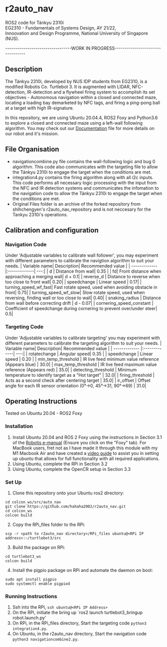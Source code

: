 # r2auto_nav
ROS2 code for Tánkyu 2310i <br/>
EG2310 - Fundamentals of Systems Design, AY 21/22, <br/>
Innoovation and Design Programme, National University of Singapore (NUS). <br/>

---------------------------------WORK IN PROGRESS---------------------------------
## Description
The Tánkyu 2310i, developed by NUS IDP students from EG2310, is a modified Robotis Co. Turtlebot 3. It is augmented with LIDAR, NFC-detection, IR-detection and a flywheel firing system to accomplish its set objectives - Autonomous navigation within a closed and connected maze, locating a loading bay demarketed by NFC tags, and firing a ping-pong ball at a target with high IR-signature.

In this repository, we are using Ubuntu 20.04.4, ROS2 Foxy and Python3.6 to explore a closed and connected maze using a left-wall following algorithm.
You may check out our [Documentation](https://www.youtube.com/watch?v=dQw4w9WgXcQ&ab_channel=RickAstley) file for more details on our robot and it's mission.

## File Organisation
- navigationcombine.py file contains the wall-following logic and bug 0 algorithm. This code also communicates with the targeting file to allow the Tánkyu 2310i to engage the target when the conditions are met.
- integration4.py contains the firing algorithm along with all i2c inputs. This code performs all necessary logic processing with the input from the NFC and IR detection systems and communicates the infomation to the navigation code to allow the Tánkyu 2310i to engage the target when the conditions are met.
- Original Files folder is an archive of the forked repository from shihchengyen's r2auto_nav_repository and is not neccesary for the Tankyu 2310i's operations.

## Calibration and configuration
### Navigation Code
Under 'Adjustable variables to calibrate wall follower', you may experiment with different parameters to calibrate the navigtion algorithm to suit your needs.
| Variable name| Description| Recommended value  |
| ------------- |:-------------| ---:|
| d | Distance from wall| 0.35 |
| fd| Front distance when approaching a merging wall| d + 0.1|
| reverse_d | Distance to reverse when too close to front wall| 0.20|
| speedchange | Linear speed | 0.17|
| turning_speed_wf_fast| Fast rotate speed, used when avoiding obstacle in front| 0.75|
| turning_speed_wf_slow| Slow rotate speed, used when reversing, finding wall or too close to wall| 0.40|
| snaking_radius | Distance from wall before correcting drift | d - 0.07|
| cornering_speed_constant | Coefficient of speedchange during cornering to prevent over/under steer| 0.5|

### Targeting Code
Under 'Adjustable variables to calibrate targeting' you may experiment with different parameters to calibrate the targeting algorithm to suit your needs.
| Variable name| Description| Recommended value  |
| ------------- |:-------------| ---:|
| rotatechange | Angular speed| 0.35 |
| speedchange | Linear speed | 0.20 |
| min_temp_threshold | IR live feed minimum value reference (Appears blue) | 30.0|
| max_temp_threshold | IR live feed maximum value reference (Appears red) | 35.0|
| detecting_threshold | Minimum temperature to identify target as a "Hot target" | 32.0|
| firing_threshold | Acts as a second check after centering target | 35.0|
| ir_offset | Offset angle for each IR sensor orientation (0°→0, 45°→31, 90°→69) | 31.0|

## Operating Instructions
Tested on Ubuntu 20.04 - ROS2 Foxy
### Installation
1. Install Ubuntu 20.04 and ROS 2 Foxy using the instructions in Section 3.1 of the [Robotis e-manual](https://emanual.robotis.com/docs/en/platform/turtlebot3/quick-start/#pc-setup) (Ensure you click on the "Foxy" tab).
For MacBook users, fret not as I have made it through this module with my M1 Macbook Air and have created a [video guide](https://youtu.be/QQ5RfmdMzf4) to assist you in setting up ubuntu that allows for full functionality with all required applications.
3. Using Ubuntu, complete the RPi in Section 3.2
4. Using Ubuntu, complete the OpenCR setup in Section 3.3 

### Set Up
1. Clone this repository onto your Ubuntu ros2 directory: <br/>
``` 
cd colcon_ws/src/auto_nav
git clone https://github.com/hahaha2002/r2auto_nav.git 
cd colcon_ws
colcon build
```
2. Copy the RPi_files folder to the RPi: <br/>
``` 
scp -r <path to r2auto_nav directory>/RPi_files ubuntu@<RPi IP address>:~/turtlebot3/src 
```
3. Build the package on RPi: <br/>
``` 
cd turtlebot3_ws 
colcon build 
```
4. Install the pigpio package on RPi and automate the daemon on boot:
```
sudo apt install pigpio
sudo systemctl enable pigpiod
```

### Running Instructions
1. Ssh into the RPi, `ssh ubuntu@<RPi IP Address>`
2. On the RPi, initiate the bring up `ros2 launch turtlebot3_bringup robot.launch.py'
3. On RPi, in the RPi_files directory, Start the targeting code `python3 integration4.py`.
4. On Ubuntu, in the r2auto_nav directory, Start the navigation code `python3 navigationcombine2.py`.





